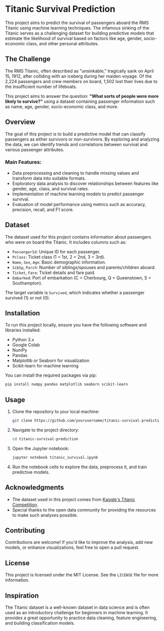 # Titanic Survival Prediction

This project aims to predict the survival of passengers aboard the RMS Titanic using machine learning techniques. The infamous sinking of the Titanic serves as a challenging dataset for building predictive models that estimate the likelihood of survival based on factors like age, gender, socio-economic class, and other personal attributes.

## The Challenge

The RMS Titanic, often described as "unsinkable," tragically sank on April 15, 1912, after colliding with an iceberg during her maiden voyage. Of the 2,224 passengers and crew members on board, 1,502 lost their lives due to the insufficient number of lifeboats.

This project aims to answer the question: **"What sorts of people were more likely to survive?"** using a dataset containing passenger information such as name, age, gender, socio-economic class, and more.

## Overview

The goal of this project is to build a predictive model that can classify passengers as either survivors or non-survivors. By exploring and analyzing the data, we can identify trends and correlations between survival and various passenger attributes.

### Main Features:
- Data preprocessing and cleaning to handle missing values and transform data into suitable formats.
- Exploratory data analysis to discover relationships between features like gender, age, class, and survival rates.
- Implementation of machine learning models to predict passenger survival.
- Evaluation of model performance using metrics such as accuracy, precision, recall, and F1 score.

## Dataset

The dataset used for this project contains information about passengers who were on board the Titanic. It includes columns such as:
- `PassengerId`: Unique ID for each passenger.
- `Pclass`: Ticket class (1 = 1st, 2 = 2nd, 3 = 3rd).
- `Name`, `Sex`, `Age`: Basic demographic information.
- `SibSp`, `Parch`: Number of siblings/spouses and parents/children aboard.
- `Ticket`, `Fare`: Ticket details and fare paid.
- `Embarked`: Port of embarkation (C = Cherbourg, Q = Queenstown, S = Southampton).

The target variable is `Survived`, which indicates whether a passenger survived (1) or not (0).

## Installation

To run this project locally, ensure you have the following software and libraries installed:

- Python 3.x
- Google Colab
- NumPy
- Pandas
- Matplotlib or Seaborn for visualization
- Scikit-learn for machine learning

You can install the required packages via pip:

```sh
pip install numpy pandas matplotlib seaborn scikit-learn
```

## Usage

1. Clone the repository to your local machine:
   ```sh
   git clone https://github.com/yourusername/titanic-survival-prediction.git
   ```

2. Navigate to the project directory:
   ```sh
   cd titanic-survival-prediction
   ```

3. Open the Jupyter notebook:
   ```sh
   jupyter notebook titanic_survival.ipynb
   ```

4. Run the notebook cells to explore the data, preprocess it, and train predictive models.

## Acknowledgments

- The dataset used in this project comes from [Kaggle's Titanic Competition](https://www.kaggle.com/c/titanic).
- Special thanks to the open data community for providing the resources to make such analyses possible.

## Contributing

Contributions are welcome! If you'd like to improve the analysis, add new models, or enhance visualizations, feel free to open a pull request.

## License

This project is licensed under the MIT License. See the `LICENSE` file for more information.

## Inspiration

The Titanic dataset is a well-known dataset in data science and is often used as an introductory challenge for beginners in machine learning. It provides a great opportunity to practice data cleaning, feature engineering, and building classification models.
